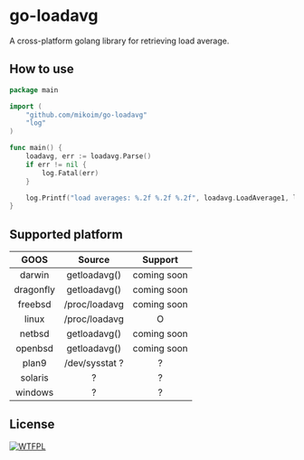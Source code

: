 # go-loadavg
A cross-platform golang library for retrieving load average.

## How to use

```go
package main

import (
	"github.com/mikoim/go-loadavg"
	"log"
)

func main() {
	loadavg, err := loadavg.Parse()
	if err != nil {
		log.Fatal(err)
	}

	log.Printf("load averages: %.2f %.2f %.2f", loadavg.LoadAverage1, loadavg.LoadAverage5, loadavg.LoadAverage10)
}

```

## Supported platform

|    GOOS   |     Source     |   Support   |
|:---------:|:--------------:|:-----------:|
|   darwin  |  getloadavg()  | coming soon |
| dragonfly |  getloadavg()  | coming soon |
|  freebsd  |  /proc/loadavg | coming soon |
|   linux   |  /proc/loadavg |      O      |
|   netbsd  |  getloadavg()  | coming soon |
|  openbsd  |  getloadavg()  | coming soon |
|   plan9   | /dev/sysstat ? |      ?      |
|  solaris  |        ?       |      ?      |
|  windows  |        ?       |      ?      |

## License
[![WTFPL](http://www.wtfpl.net/wp-content/uploads/2012/12/wtfpl-badge-4.png)](http://www.wtfpl.net/)
